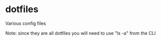 dotfiles
========

Various config files

Note: since they are all dotfiles you will need to use "ls -a" from the CLI
